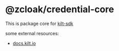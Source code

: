 # @zcloak/credential-core

This is package core for [kilt-sdk](https://www.npmjs.com/package/@kiltprotocol/sdk-js)

some external resources:
- [docs.kilt.io](https://docs.kilt.io/docs/sdk/introduction)
